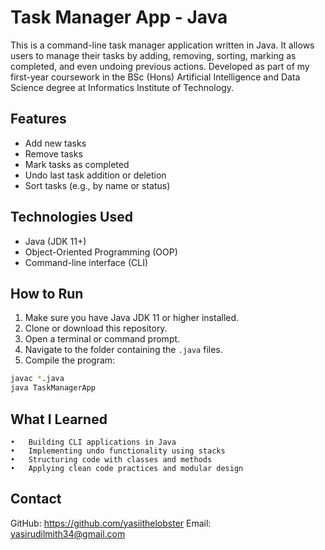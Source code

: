# Task Manager App - Java 

This is a command-line task manager application written in Java. It allows users to manage their tasks by adding, removing, sorting, marking as completed, and even undoing previous actions. Developed as part of my first-year coursework in the BSc (Hons) Artificial Intelligence and Data Science degree at Informatics Institute of Technology.

## Features

- Add new tasks
- Remove tasks
- Mark tasks as completed
- Undo last task addition or deletion
- Sort tasks (e.g., by name or status)

## Technologies Used

- Java (JDK 11+)
- Object-Oriented Programming (OOP)
- Command-line interface (CLI)

## How to Run

1. Make sure you have Java JDK 11 or higher installed.
2. Clone or download this repository.
3. Open a terminal or command prompt.
4. Navigate to the folder containing the `.java` files.
5. Compile the program:

```bash
javac *.java
java TaskManagerApp
```

## What I Learned
	•	Building CLI applications in Java
	•	Implementing undo functionality using stacks
	•	Structuring code with classes and methods
	•	Applying clean code practices and modular design

## Contact

GitHub: https://github.com/yasiithelobster
Email: yasirudilmith34@gmail.com

